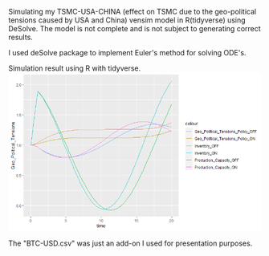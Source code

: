 Simulating my TSMC-USA-CHINA (effect on TSMC due to the geo-political tensions caused by USA and China) vensim model in R(tidyverse) using DeSolve.
The model is not complete and is not subject to generating correct results.

I used deSolve package to implement Euler's method for solving ODE's.

Simulation result using R with tidyverse.
![](comparison.png)

The "BTC-USD.csv" was just an add-on I used for presentation purposes.
